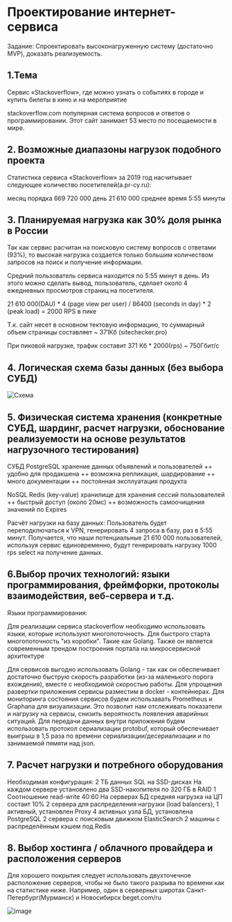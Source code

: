 # Проектирование интернет-сервиса

Задание:
Спроектировать высоконагруженную систему (достаточно MVP), доказать реализуемость.

## 1.Тема 
Сервис «Stackoverflow», где можно узнать о событиях в городе и купить билеты в кино и на мероприятие

stackoverflow.com популярная система вопросов и ответов о программировании. Этот сайт занимает 53 место по посещаемости в мире.

## 2. Возможные диапазоны нагрузок подобного проекта

Статистика сервиса «Stackoverflow» за 2019 год насчитывает следующее количество посетителей(a.pr-cy.ru):

месяц порядка 669 720 000 
день 21 610 000
среднее время 5:55 минуты

## 3. Планируемая нагрузка как 30% доля рынка в России

Так как сервис расчитан на поисковую систему вопросов с ответами (93%), то высокая нагрузка создается только большим количеством запросов на поиск и получение информации.

Средний пользователь сервиса находится по 5:55 минут в день. Из этого можно сделать вывод, пользователь, сделает около 4 ежедневных просмотров страниц на посетителя. 

21 610 000(DAU) * 4 (page view per user) / 86400 (seconds in day) * 2 (peak load) = 2000 RPS в пике

Т.к. сайт несет в основном тектовую информацию, то суммарный объем страницы составляет ~ 371Кб (sitechecker.pro) 

При пиковой нагрузке, трафик составит 
371 Кб * 2000(rps) ~ 750Гбит/c

## 4. Логическая схема базы данных (без выбора СУБД) 
![Схема](https://user-images.githubusercontent.com/18511365/69158664-d67df400-0af7-11ea-84aa-c4fab1378851.jpg)

## 5. Физическая система хранения (конкретные СУБД, шардинг, расчет нагрузки, обоснование реализуемости на основе результатов нагрузочного тестирования)

СУБД PostgreSQL хранение данных объявлений и пользователей
++ удобно для продакшена
++ возможна репликация, шардирование
++ много документации
++ постоянная эксплуатация продукта

NoSQL Redis (key-value) хранилище для хранения сессий пользователей
++ быстрый доступ (около 20мс)
++ возможность самоочищения значений по Expires

Расчёт нагрузки на базу данных:
Пользователь будет переподключаться к VPN, генерировать 4 запроса в базу, раз в 5:55 минут. Получается, что наши потенциальные 21 610 000 пользователей, используя сервис единовременно, будут генерировать нагрузку 1000 rps select на получение данных.

## 6.Выбор прочих технологий: языки программирования, фреймфорки, протоколы взаимодействия, веб-сервера и т.д.
Языки программирования:

Для реализации сервиса stackoverflow необходимо использовать языки, которые используют многопоточность. Для быстрого старта многопоточность "из коробки". Такие как Golang. Также он является современным трендом построения портала на микросервисной архитектуре

Для сервисов выгодно использовать Golang - так как он обеспечивает достаточно быструю скорость разработки (из-за маленького порога вхождения), вместе с необходимой скоростью работы.
Для упрощения развертки приложения сервисы разместим в docker - контейнерах.
Для мониторинга состояния сервисов будем использавать Prometheus и Graphana для визуализации. Это позволит нам отслеживать показатели и нагрузку на сервисы, снизить вероятность появления аварийных ситуаций.
Для передачи данных внутри приложения будем использовать протокол сериализации protobuf, который обеспечивает выигрыш в 1,5 раза по времени сериализации/десериализации и по занимаемой пямяти над json.

## 7. Расчет нагрузки и потребного оборудования
Необходимая конфигурация: 
2 ТБ данных SQL на SSD-дисках
На каждом сервере установлено два SSD-накопителя по 320 ГБ в RAID 1
Соотношение read-write 40:60
На серверах БД средняя нагрузка на ЦП состаит 10%
2 сервера для распределения нагрузки (load balancers), 1 активный, установлен Proxy
4 активных узла БД, установлена PostgreSQL
2 сервера с поисковым движком ElasticSearch
2 машины с распределённым кэшем под Redis

## 8. Выбор хостинга / облачного провайдера и расположения серверов
Для хорошего покрытия следует использовать двухточечное расположение серверов, чтобы не было такого разрыва по времени как на статистике ниже. Например, один в серверных широтах Санкт-Петербург(Мурманск) и Новосибирск 
beget.com/ru

![image](https://user-images.githubusercontent.com/18511365/69289475-b7718600-0c0d-11ea-9c8e-685dcc4bf6ba.png)
